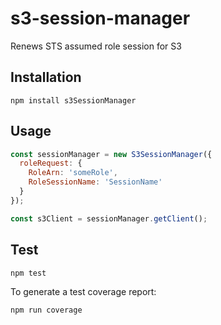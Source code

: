 # s3-session-manager

Renews STS assumed role session for S3

## Installation

```
npm install s3SessionManager
```

## Usage
```js
const sessionManager = new S3SessionManager({
  roleRequest: {
    RoleArn: 'someRole',
    RoleSessionName: 'SessionName'
  }
});

const s3Client = sessionManager.getClient(); 
```

## Test
```
npm test
```

To generate a test coverage report:
```
npm run coverage
```
